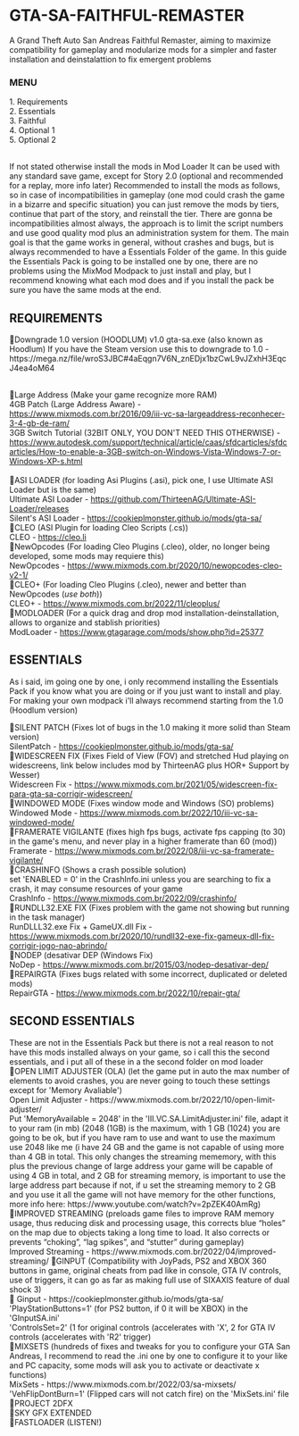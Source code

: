 # GTA-SA-FAITHFUL-REMASTER
A Grand Theft Auto San Andreas Faithful Remaster, aiming to maximize compatibility for gameplay and modularize mods for a simpler and faster installation and deinstalattion to fix emergent problems
<H3>MENU</H3>
1. Requirements <br>
2. Essentials <br>
3. Faithful <br>
4. Optional 1 <br>
5. Optional 2 <br> <br>

   If not stated otherwise install the mods in Mod Loader
   It can be used with any standard save game, except for Story 2.0 (optional and recommended for a replay, more info later)
   Recommended to install the mods as follows, so in case of incompatibilities in gameplay (one mod could crash the game in a bizarre and specific situation) you can just remove the mods by tiers, continue that part of the story, and reinstall the tier.
   There are gonna be incompatibilities almost always, the approach is to limit the script numbers and use good quality mod plus an administration system for them. The main goal is that the game works in general, without crashes and bugs, but is always recommended to have a Essentials Folder of the game.
   In this guide the Essentials Pack is going to be installed one by one, there are no problems using the MixMod Modpack to just install and play, but I recommend knowing what each mod does and if you install the pack be sure you have the same mods at the end.


<H2>REQUIREMENTS</H2>
🚨Downgrade 1.0 version (HOODLUM)
   v1.0 gta-sa.exe (also known as Hoodlum)
   If you have the Steam version use this to downgrade to 1.0 - https://mega.nz/file/wroS3JBC#4aEqgn7V6N_znEDjx1bzCwL9vJZxhH3EqcJ4ea4oM64 <br> <br>

🚨Large Address (Make your game recognize more RAM) <br>
   4GB Patch (Large Address Aware) - https://www.mixmods.com.br/2016/09/iii-vc-sa-largeaddress-reconhecer-3-4-gb-de-ram/ <br>
   3GB Switch Tutorial (32BIT ONLY, YOU DON'T NEED THIS OTHERWISE) - https://www.autodesk.com/support/technical/article/caas/sfdcarticles/sfdcarticles/How-to-enable-a-3GB-switch-on-Windows-Vista-Windows-7-or-Windows-XP-s.html <br> <br>
🚨ASI LOADER (for loading Asi Plugins (.asi), pick one, I use Ultimate ASI Loader but is the same) <br>
   Ultimate ASI Loader - https://github.com/ThirteenAG/Ultimate-ASI-Loader/releases <br>
   Silent's ASI Loader - https://cookieplmonster.github.io/mods/gta-sa/ <br>
🚨CLEO (ASI Plugin for loading Cleo Scripts (.cs)) <br>
   CLEO - https://cleo.li <br>
🚨NewOpcodes (For loading Cleo Plugins (.cleo), older, no longer being developed, some mods may requiere this) <br>
   NewOpcodes - https://www.mixmods.com.br/2020/10/newopcodes-cleo-v2-1/ <br>
🚨CLEO+ (For loading Cleo Plugins (.cleo), newer and better than NewOpcodes (*use both*)) <br>
   CLEO+ - https://www.mixmods.com.br/2022/11/cleoplus/ <br>
🚨MODLOADER (For a quick drag and drop mod installation-deinstallation, allows to organize and stablish priorities) <br>
   ModLoader - https://www.gtagarage.com/mods/show.php?id=25377 <br>
   
<H2>ESSENTIALS</H2>
As i said, im going one by one, i only recommend installing the Essentials Pack if you know what you are doing or if you just want to install and play. For making your own modpack i'll always recommend starting from the 1.0 (Hoodlum version) <br>

🚨SILENT PATCH (Fixes lot of bugs in the 1.0 making it more solid  than Steam version) <br>
   SilentPatch - https://cookieplmonster.github.io/mods/gta-sa/ <br>
🚨WIDESCREEN FIX (Fixes Field of View (FOV) and stretched Hud playing on widescreens, link below includes mod by ThirteenAG plus HOR+ Support by Wesser) <br>
   Widescreen Fix - https://www.mixmods.com.br/2021/05/widescreen-fix-para-gta-sa-corrigir-widescreen/ <br>
🚨WINDOWED MODE (Fixes window mode and Windows (SO) problems) <br>
   Windowed Mode - https://www.mixmods.com.br/2022/10/iii-vc-sa-windowed-mode/ <br>
🚨FRAMERATE VIGILANTE (fixes high fps bugs, activate fps capping (to 30) in the game's menu, and never play in a higher framerate than 60 (mod)) <br>
   Framerate - https://www.mixmods.com.br/2022/08/iii-vc-sa-framerate-vigilante/ <br>
🚨CRASHINFO (Shows a crash possible solution) <br>
            set 'ENABLED = 0' in the CrashInfo.ini unless you are searching to fix a crash, it may consume resources of your game <br>
   CrashInfo - https://www.mixmods.com.br/2022/09/crashinfo/ <br>
🚨RUNDLL32.EXE FIX (Fixes problem with the game not showing but running in the task manager) <br>
   RunDLLL32.exe Fix + GameUX.dll Fix - https://www.mixmods.com.br/2020/10/rundll32-exe-fix-gameux-dll-fix-corrigir-jogo-nao-abrindo/ <br>
🚨NODEP (desativar DEP (Windows Fix) <br>
   NoDep - https://www.mixmods.com.br/2015/03/nodep-desativar-dep/ <br>
🚨REPAIRGTA (Fixes bugs related with some incorrect, duplicated or deleted mods) <br>
   RepairGTA - https://www.mixmods.com.br/2022/10/repair-gta/ <br>

   <H2>SECOND ESSENTIALS</H2>
   These are not in the Essentials Pack but there is not a real reason to not have this mods installed always on your game, so i call this the second essentials, and i put all of these in a the second folder on mod loader<br>
   🚨OPEN LIMIT ADJUSTER (OLA) (let the game put in auto the max number of elements to avoid crashes, you are never going to touch these settings except for 'Memory Avaliable')<br>
      Open Limit Adjuster - https://www.mixmods.com.br/2022/10/open-limit-adjuster/<br>
      Put 'MemoryAvailable = 2048' in the 'III.VC.SA.LimitAdjuster.ini' file, adapt it to your ram (in mb) (2048 (1GB) is the maximum, with 1 GB (1024) you are going to be ok, but if you have ram to use and want to use the maximum use 2048 like me (i have 24 GB and the game is not capable of using more than 4 GB in total. This only changes the streaming mememory, with this plus the previous change       of large address your game will be capable of using 4 GB in total, and 2 GB for streaming memory, is important to use the large address part because if not, if u set the streaming memory to 2 GB          and you use it all the game will not have memory for the other functions, more info here: https://www.youtube.com/watch?v=2pZEK40AmRg)<br>
   🚨IMPROVED STREAMING (preloads game files to improve RAM memory usage, thus reducing disk and processing usage, this corrects blue “holes” on the map due to objects taking a long time to load. It also corrects or prevents “choking”, “lag spikes”, and “stutter” during gameplay)<br>
      Improved Streaming - https://www.mixmods.com.br/2022/04/improved-streaming/
   🚨GINPUT (Compatibility with JoyPads, PS2 and XBOX 360 buttons in game, original cheats from pad like in console, GTA IV controls, use of triggers, it can go as far as making full use of SIXAXIS feature of dual shock 3)<br>
   🚨 Ginput - https://cookieplmonster.github.io/mods/gta-sa/<br>
      'PlayStationButtons=1' (for PS2 button, if 0 it will be XBOX) in the 'GInputSA.ini'<br>
      'ControlsSet=2' (1 for original controls (accelerates with 'X', 2 for GTA IV controls (accelerates with 'R2' trigger)<br>
   🚨MIXSETS (hundreds of fixes and tweaks for you to configure your GTA San Andreas, I recommend to read the .ini one by one to configure it to your like and PC capacity, some mods will ask you to activate or deactivate x functions)<br>
      MixSets - https://www.mixmods.com.br/2022/03/sa-mixsets/<br>
      'VehFlipDontBurn=1' (Flipped cars will not catch fire) on the 'MixSets.ini' file<br>
   🚨PROJECT 2DFX<br>
   🚨SKY GFX EXTENDED<br>
   🚨FASTLOADER (LISTEN!)<br>
   









